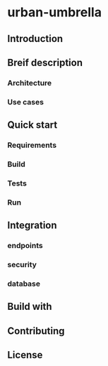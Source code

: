 # urban-umbrella

## Introduction

## Breif description
### Architecture
### Use cases

## Quick start
### Requirements
### Build
### Tests
### Run

## Integration
### endpoints
### security
### database

## Build with

## Contributing

## License

